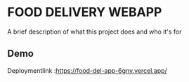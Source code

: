
# FOOD DELIVERY WEBAPP

A brief description of what this project does and who it's for


## Demo

Deploymentlink :https://food-del-app-6gny.vercel.app/

